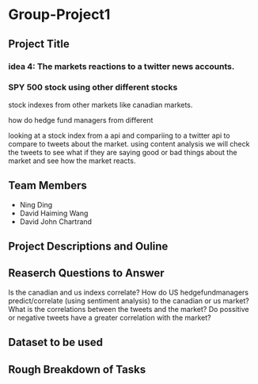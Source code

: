 # Group-Project1
## Project Title

### idea 4: The markets reactions to a twitter news accounts.
### SPY 500 stock using other different stocks
stock indexes from other markets like canadian markets.

how do hedge fund managers from different 

looking at a stock index from a api and compariing to a twitter api to compare to tweets about the market. using content analysis we will check the tweets to see what if they are saying good or bad things about the market and see how the market reacts. 

## Team Members
- Ning Ding
- David Haiming Wang
- David John Chartrand
## Project Descriptions and Ouline
## Reaserch Questions to Answer

Is the canadian and us indexs correlate?
How do US hedgefundmanagers predict/correlate (using sentiment analysis) to the canadian or us market?
What is the correlations between the tweets and the market?
Do possitive or negative tweets have a greater correlation with the market?

## Dataset to be used
## Rough Breakdown of Tasks
